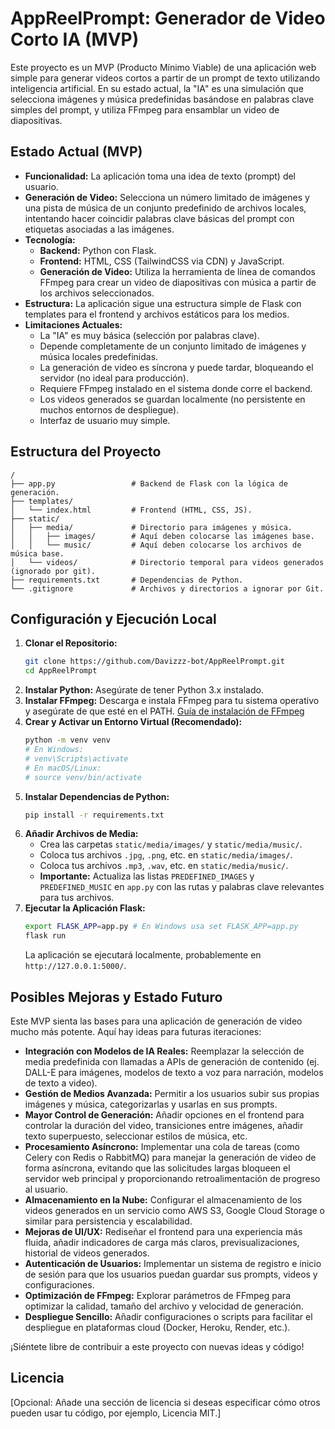 # AppReelPrompt: Generador de Video Corto IA (MVP)

Este proyecto es un MVP (Producto Mínimo Viable) de una aplicación web simple para generar videos cortos a partir de un prompt de texto utilizando inteligencia artificial. En su estado actual, la "IA" es una simulación que selecciona imágenes y música predefinidas basándose en palabras clave simples del prompt, y utiliza FFmpeg para ensamblar un video de diapositivas.

## Estado Actual (MVP)

*   **Funcionalidad:** La aplicación toma una idea de texto (prompt) del usuario.
*   **Generación de Video:** Selecciona un número limitado de imágenes y una pista de música de un conjunto predefinido de archivos locales, intentando hacer coincidir palabras clave básicas del prompt con etiquetas asociadas a las imágenes.
*   **Tecnología:**
    *   **Backend:** Python con Flask.
    *   **Frontend:** HTML, CSS (TailwindCSS via CDN) y JavaScript.
    *   **Generación de Video:** Utiliza la herramienta de línea de comandos FFmpeg para crear un video de diapositivas con música a partir de los archivos seleccionados.
*   **Estructura:** La aplicación sigue una estructura simple de Flask con templates para el frontend y archivos estáticos para los medios.
*   **Limitaciones Actuales:**
    *   La "IA" es muy básica (selección por palabras clave).
    *   Depende completamente de un conjunto limitado de imágenes y música locales predefinidas.
    *   La generación de video es síncrona y puede tardar, bloqueando el servidor (no ideal para producción).
    *   Requiere FFmpeg instalado en el sistema donde corre el backend.
    *   Los videos generados se guardan localmente (no persistente en muchos entornos de despliegue).
    *   Interfaz de usuario muy simple.

## Estructura del Proyecto

```
/
├── app.py                 # Backend de Flask con la lógica de generación.
├── templates/
│   └── index.html         # Frontend (HTML, CSS, JS).
├── static/
│   ├── media/             # Directorio para imágenes y música.
│   │   ├── images/        # Aquí deben colocarse las imágenes base.
│   │   └── music/         # Aquí deben colocarse los archivos de música base.
│   └── videos/            # Directorio temporal para videos generados (ignorado por git).
├── requirements.txt       # Dependencias de Python.
└── .gitignore             # Archivos y directorios a ignorar por Git.
```

## Configuración y Ejecución Local

1.  **Clonar el Repositorio:**
    ```bash
    git clone https://github.com/Davizzz-bot/AppReelPrompt.git
    cd AppReelPrompt
    ```
2.  **Instalar Python:** Asegúrate de tener Python 3.x instalado.
3.  **Instalar FFmpeg:** Descarga e instala FFmpeg para tu sistema operativo y asegúrate de que esté en el PATH. [Guía de instalación de FFmpeg](https://ffmpeg.org/download.html)
4.  **Crear y Activar un Entorno Virtual (Recomendado):**
    ```bash
    python -m venv venv
    # En Windows:
    # venv\Scripts\activate
    # En macOS/Linux:
    # source venv/bin/activate
    ```
5.  **Instalar Dependencias de Python:**
    ```bash
    pip install -r requirements.txt
    ```
6.  **Añadir Archivos de Media:**
    *   Crea las carpetas `static/media/images/` y `static/media/music/`.
    *   Coloca tus archivos `.jpg`, `.png`, etc. en `static/media/images/`.
    *   Coloca tus archivos `.mp3`, `.wav`, etc. en `static/media/music/`.
    *   **Importante:** Actualiza las listas `PREDEFINED_IMAGES` y `PREDEFINED_MUSIC` en `app.py` con las rutas y palabras clave relevantes para tus archivos.
7.  **Ejecutar la Aplicación Flask:**
    ```bash
    export FLASK_APP=app.py # En Windows usa set FLASK_APP=app.py
    flask run
    ```
    La aplicación se ejecutará localmente, probablemente en `http://127.0.0.1:5000/`.

## Posibles Mejoras y Estado Futuro

Este MVP sienta las bases para una aplicación de generación de video mucho más potente. Aquí hay ideas para futuras iteraciones:

*   **Integración con Modelos de IA Reales:** Reemplazar la selección de media predefinida con llamadas a APIs de generación de contenido (ej. DALL-E para imágenes, modelos de texto a voz para narración, modelos de texto a video).
*   **Gestión de Medios Avanzada:** Permitir a los usuarios subir sus propias imágenes y música, categorizarlas y usarlas en sus prompts.
*   **Mayor Control de Generación:** Añadir opciones en el frontend para controlar la duración del video, transiciones entre imágenes, añadir texto superpuesto, seleccionar estilos de música, etc.
*   **Procesamiento Asíncrono:** Implementar una cola de tareas (como Celery con Redis o RabbitMQ) para manejar la generación de video de forma asíncrona, evitando que las solicitudes largas bloqueen el servidor web principal y proporcionando retroalimentación de progreso al usuario.
*   **Almacenamiento en la Nube:** Configurar el almacenamiento de los videos generados en un servicio como AWS S3, Google Cloud Storage o similar para persistencia y escalabilidad.
*   **Mejoras de UI/UX:** Rediseñar el frontend para una experiencia más fluida, añadir indicadores de carga más claros, previsualizaciones, historial de videos generados.
*   **Autenticación de Usuarios:** Implementar un sistema de registro e inicio de sesión para que los usuarios puedan guardar sus prompts, videos y configuraciones.
*   **Optimización de FFmpeg:** Explorar parámetros de FFmpeg para optimizar la calidad, tamaño del archivo y velocidad de generación.
*   **Despliegue Sencillo:** Añadir configuraciones o scripts para facilitar el despliegue en plataformas cloud (Docker, Heroku, Render, etc.).

¡Siéntete libre de contribuir a este proyecto con nuevas ideas y código!

## Licencia

[Opcional: Añade una sección de licencia si deseas especificar cómo otros pueden usar tu código, por ejemplo, Licencia MIT.]